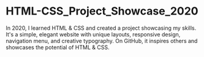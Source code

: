 # HTML-CSS_Project_Showcase_2020
In 2020, I learned HTML &amp; CSS and created a project showcasing my skills. It's a simple, elegant website with unique layouts, responsive design, navigation menu, and creative typography. On GitHub, it inspires others and showcases the potential of HTML &amp; CSS.
